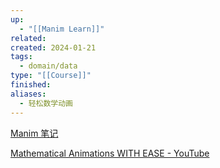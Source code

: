 ```yaml
---
up:
  - "[[Manim Learn]]"
related: 
created: 2024-01-21
tags:
  - domain/data
type: "[[Course]]"
finished: 
aliases:
  - 轻松数学动画
---
```

[Manim 笔记](https://rk7nrn34nu.feishu.cn/docx/UUJSd57Fqo8gFuxeujacSNlfnIf)

[Mathematical Animations WITH EASE - YouTube](https://www.youtube.com/playlist?list=PLsMrDyoG1sZm6-jIUQCgN3BVyEVOZz3LQ)



